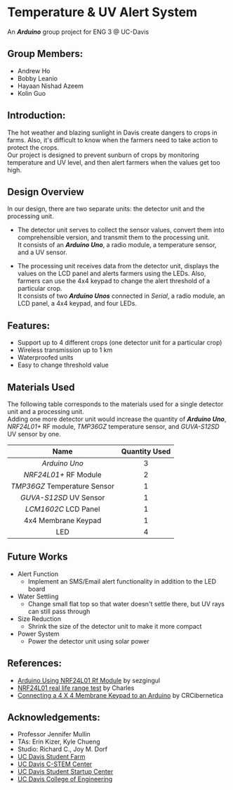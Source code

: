 # Temperature & UV Alert System
An **_Arduino_** group project for ENG 3 @ UC-Davis

## Group Members: 
  * Andrew Ho
  * Bobby Leanio
  * Hayaan Nishad Azeem
  * Kolin Guo

## Introduction:
The hot weather and blazing sunlight in Davis create dangers to crops in farms. Also, it's difficult to know when the farmers need to take action to protect the crops.  
Our project is designed to prevent sunburn of crops by monitoring temperature and UV level, and then alert farmers when the values get too high. 

## Design Overview
In our design, there are two separate units: the detector unit and the processing unit. 
  * The detector unit serves to collect the sensor values, convert them into comprehensible version, and transmit them to the processing unit.  
    It consists of an **_Arduino Uno_**, a radio module, a temperature sensor, and a UV sensor. 

  * The processing unit receives data from the detector unit, displays the values on the LCD panel and alerts farmers using the LEDs. Also, farmers can use the 4x4 keypad to change the alert threshold of a particular crop.  
    It consists of two **_Arduino Unos_** connected in _Serial_, a radio module, an LCD panel, a 4x4 keypad, and four LEDs. 

## Features: 
  * Support up to 4 different crops (one detector unit for a particular crop)
  * Wireless transmission up to 1 km
  * Waterproofed units
  * Easy to change threshold value
  
## Materials Used
The following table corresponds to the materials used for a single detector unit and a processing unit.  
Adding one more detector unit would increase the quantity of **_Arduino Uno_**, _NRF24L01+_ RF module, _TMP36GZ_ temperature sensor, and _GUVA-S12SD_ UV sensor by one. 

  | Name | Quantity Used |
  |:----:|:-------------:|
  | _Arduino Uno_ |3|
  | _NRF24L01+_ RF Module |2|
  | _TMP36GZ_ Temperature Sensor |1|
  | _GUVA-S12SD_ UV Sensor |1|
  | _LCM1602C_ LCD Panel |1|
  | 4x4 Membrane Keypad |1|
  | LED |4|

## Future Works
  * Alert Function
    - Implement an SMS/Email alert functionality in addition to the LED board
  * Water Settling
    - Change small flat top so that water doesn't settle there, but UV rays can still pass through
  * Size Reduction
    - Shrink the size of the detector unit to make it more compact
  * Power System
    - Power the detector unit using solar power

## References:
  * [Arduino Using NRF24L01 Rf Module](http://www.instructables.com/id/Arduino-NRF24L01-USING-RF-Module/) by sezgingul
  * [NRF24L01 real life range test](http://hallard.me/nrf24l01-real-life-range-test/) by Charles
  * [Connecting a 4 X 4 Membrane Keypad to an Arduino](http://www.instructables.com/id/Connecting-a-4-x-4-Membrane-Keypad-to-an-Arduino/) by CRCibernetica
  
## Acknowledgements:
  * Professor Jennifer Mullin
  * TAs: Erin Kizer, Kyle Chueng
  * Studio: Richard C., Joy M. Dorf
  * [UC Davis Student Farm](http://asi.ucdavis.edu/programs/sf)
  * [UC Davis C-STEM Center](http://c-stem.ucdavis.edu/)
  * [UC Davis Student Startup Center](https://startup.ucdavis.edu/)
  * [UC Davis College of Engineering](http://engineering.ucdavis.edu/)
